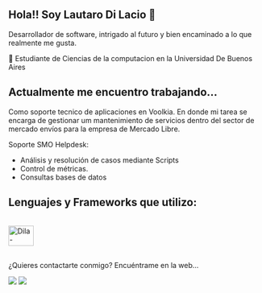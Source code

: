## Hola!! Soy Lautaro Di Lacio 👋

Desarrollador de software, intrigado al futuro y bien encaminado a lo que realmente me gusta.

🌱 Estudiante de Ciencias de la computacion en la Universidad De Buenos Aires


## Actualmente me encuentro trabajando...
Como soporte tecnico de aplicaciones en Voolkia.
En donde mi tarea se encarga de gestionar um mantenimiento de servicios dentro del sector de mercado envíos para la 
empresa de Mercado Libre.

Soporte SMO Helpdesk:
- Análisis y resolución de casos mediante Scripts
- Control de métricas.
- Consultas bases de datos

## Lenguajes y Frameworks que utilizo:
<div style="display: incline_block"> <br>
  
  <img align="center" alt="Dila-angularjs" height="40" width="50" src="https://cdn.jsdelivr.net/gh/devicons/devicon/icons/angularjs/angularjs-original.svg">
  </div>
 
##
¿Quieres contactarte conmigo? Encuéntrame en la web...
<div>
  <a href="mailto:lautarodilacio2002@gmail.com"><img src="https://img.shields.io/badge/Gmail-D14836?style=for-the-badge&logo=gmail&logoColor=white" target="_blank"></a>
  <a href="https://www.linkedin.com/in/lautaro-di-lacio-a76181202/" target="_blank"><img src="https://img.shields.io/badge/-LinkedIn-%23007785?style=for-the-badge&logo=linkedin&logoColor=white" target="_blank"></a>
  </div>
